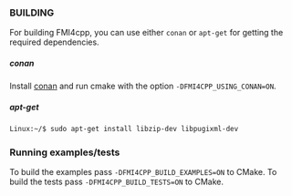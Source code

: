 ### BUILDING

For building FMI4cpp, you can use either `conan` or `apt-get` for getting the required dependencies.

##### conan

Install [conan](https://conan.io/) and run cmake with the option `-DFMI4CPP_USING_CONAN=ON`.

##### apt-get

```bash
Linux:~/$ sudo apt-get install libzip-dev libpugixml-dev
``` 

### Running examples/tests

To build the examples pass `-DFMI4CPP_BUILD_EXAMPLES=ON` to CMake.
To build the tests pass `-DFMI4CPP_BUILD_TESTS=ON` to CMake.
